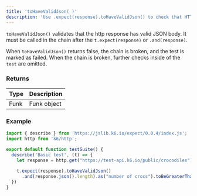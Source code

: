 ```yaml
---
title: 'toHaveValidJson( )'
description: 'Use .expect(response).toHaveValidJson() to check that HTTP response contains valid JSON.'
---
```


`toHaveValidJson()` validates that the http response has valid JSON body. It must be called in the chain after the `t.expect(response)` or `.and(response)`. 

When `toHaveValidJson()` returns false, the chain is broken, and the test is marked as failed. When the chain is broken, further checks inside of the `test` are omitted. 


### Returns

| Type   | Description                     |
| ------ | ------------------------------- |
| Funk   | Funk object |

### Example

<CodeGroup labels={[]}>

```javascript
import { describe } from 'https://jslib.k6.io/expect/0.0.4/index.js';
import http from 'k6/http';

export default function testSuite() {
  describe('Basic test', (t) => {
    let response = http.get("https://test-api.k6.io/public/crocodiles")
    
    t.expect(response).toHaveValidJson()
      .and(response.json().length).as("number of crocs").toBeGreaterThan(5);
  })
}
```

</CodeGroup>
